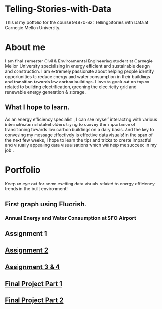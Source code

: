 # Telling-Stories-with-Data
This is my potfolio for the course 94870-B2: Telling Stories with Data at Carnegie Mellon University.

# About me
I am final semester Civil & Environmental Engineering student at Carnegie Mellon University specialising in energy efficient and sustainable design and construction. I am extremely passionate about helping people identify opportunities to reduce energy and water consumption in their buildings and transition towards low carbon buildings. I love to geek out on topics related to building electrification, greening the electricity grid and renewable energy generation & storage.

## What I hope to learn.
As an energy efficiency specialist , I can see myself interacting with various internal/external stakeholders trying to convey the importance of transitioning towards low carbon buildings on a daily basis. And the key to conveying my message effectively is effective data visuals! In the span of the next few weeks, I hope to learn the tips and tricks to create impactful and visually appealing data visualisations which will help me succeed in my job .

# Portfolio
Keep an eye out for some exciting data visuals related to energy efficiency trends in the built environment!

## First graph using Fluorish.

### Annual Energy and Water Consumption at SFO Airport
<div class="flourish-embed flourish-chart" data-src="visualisation/7644550"><script src="https://public.flourish.studio/resources/embed.js"></script></div>

## Assignment 1

## [Assignment 2](/datavizassignment2.md)

## [Assignment 3 & 4](/Datavizassignment3&4.md)

## [Final Project Part 1](/Final_Project_Apeksha.md)

## [Final Project Part 2](/Final_Project_Part2.md)
